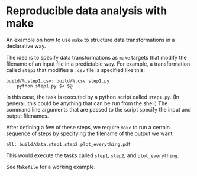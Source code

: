 
# Reproducible data analysis with make

An example on how to use `make` to structure data transformations in a declarative way.

The idea is to specify data transformations as `make` targets that modify the filename of an input file in a predictable way.
For example, a transformation called `step1` that modifies a `.csv` file is specified like this:

```make
build/%.step1.csv: build/%.csv step1.py
	python step1.py $< $@
```

In this case, the task is executed by a python script called `step1.py`. (In general, this could be anything that can be run from the shell)
The command line arguments that are passed to the script specify the input and output filenames.

After defining a few of these steps, we require `make` to run a certain sequence of steps by specifying the filename of the output we want:
```make
all: build/data.step1.step2.plot_everything.pdf
```

This would execute the tasks called `step1`, `step2`, and `plot_everything`.

See `Makefile` for a working example.

